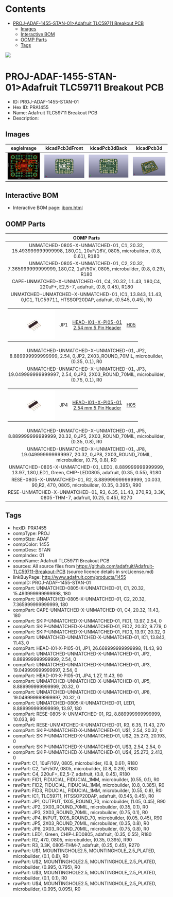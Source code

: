 



Contents
========

* [PROJ-ADAF-1455-STAN-01>Adafruit TLC59711 Breakout PCB](#proj-adaf-1455-stan-01adafruit-tlc59711-breakout-pcb)
	* [Images](#images)
	* [Interactive BOM](#interactive-bom)
	* [OOMP Parts](#oomp-parts)
	* [Tags](#tags)
  
![][im]
# PROJ-ADAF-1455-STAN-01>Adafruit TLC59711 Breakout PCB

- ID: PROJ-ADAF-1455-STAN-01
- Hex ID: PRA1455
- Name: Adafruit TLC59711 Breakout PCB
- Description: 

## Images
  
  

|eagleImage|kicadPcb3dFront|kicadPcb3dBack|kicadPcb3d|
| :---: | :---: | :---: | :---: |
|[![eagleImage](eagleImage_140.png)](eagleImage_600.png)|[![kicadPcb3dFront](kicadPcb3dFront_140.png)](kicadPcb3dFront_600.png)|[![kicadPcb3dBack](kicadPcb3dBack_140.png)](kicadPcb3dBack_600.png)|[![kicadPcb3d](kicadPcb3d_140.png)](kicadPcb3d_600.png)|

## Interactive BOM

- Interactive BOM page: [ibom.html](kicad/bom/ibom.html)

## OOMP Parts
  

|OOMP Parts|
| :---: |
|UNMATCHED-0805-X-UNMATCHED-01, C1, 20.32, 15.493999999999998, 180,C1, 10uF/16V, 0805, microbuilder, (0.8, 0.61), R180|
|UNMATCHED-0805-X-UNMATCHED-01, C2, 20.32, 7.365999999999999, 180,C2, 1uF/50V, 0805, microbuilder, (0.8, 0.29), R180|
|CAPE-UNMATCHED-X-UNMATCHED-01, C4, 20.32, 11.43, 180,C4, 220uF+, E2,5-7, adafruit, (0.8, 0.45), R180|
|UNMATCHED-UNMATCHED-X-UNMATCHED-01, IC1, 13.843, 11.43, 0,IC1, TLC59711, HTSSOP20DAP, adafruit, (0.545, 0.45), R0|
|<table><tr><td>![HEAD-I01-X-PI05-01](https://raw.githubusercontent.com/oomlout/oomlout_OOMP_parts/main/HEAD-I01-X-PI05-01/image_140.jpg)</td><td> JP1</td><td>[HEAD-I01-X-PI05-01<br>2.54 mm 5 Pin Header](https://github.com/oomlout/oomlout_OOMP_parts/tree/main/HEAD-I01-X-PI05-01/)</td><td>[H05](https://github.com/oomlout/oomlout_OOMP_parts/tree/main/HEAD-I01-X-PI05-01/)</td></tr></table>|
|UNMATCHED-UNMATCHED-X-UNMATCHED-01, JP2, 8.889999999999999, 2.54, 0,JP2, 2X03_ROUND_70MIL, microbuilder, (0.35, 0.1), R0|
|UNMATCHED-UNMATCHED-X-UNMATCHED-01, JP3, 19.049999999999997, 2.54, 0,JP3, 2X03_ROUND_70MIL, microbuilder, (0.75, 0.1), R0|
|<table><tr><td>![HEAD-I01-X-PI05-01](https://raw.githubusercontent.com/oomlout/oomlout_OOMP_parts/main/HEAD-I01-X-PI05-01/image_140.jpg)</td><td> JP4</td><td>[HEAD-I01-X-PI05-01<br>2.54 mm 5 Pin Header](https://github.com/oomlout/oomlout_OOMP_parts/tree/main/HEAD-I01-X-PI05-01/)</td><td>[H05](https://github.com/oomlout/oomlout_OOMP_parts/tree/main/HEAD-I01-X-PI05-01/)</td></tr></table>|
|UNMATCHED-UNMATCHED-X-UNMATCHED-01, JP5, 8.889999999999999, 20.32, 0,JP5, 2X03_ROUND_70MIL, microbuilder, (0.35, 0.8), R0|
|UNMATCHED-UNMATCHED-X-UNMATCHED-01, JP8, 19.049999999999997, 20.32, 0,JP8, 2X03_ROUND_70MIL, microbuilder, (0.75, 0.8), R0|
|UNMATCHED-0805-X-UNMATCHED-01, LED1, 8.889999999999999, 13.97, 180,LED1, Green, CHIP-LED0805, adafruit, (0.35, 0.55), R180|
|RESE-0805-X-UNMATCHED-01, R2, 8.889999999999999, 10.033, 90,R2, 470, 0805, microbuilder, (0.35, 0.395), R90|
|RESE-UNMATCHED-X-UNMATCHED-01, R3, 6.35, 11.43, 270,R3, 3.3K, 0805-THM-7, adafruit, (0.25, 0.45), R270|

## Tags

- hexID: PRA1455
- oompType: PROJ
- oompSize: ADAF
- oompColor: 1455
- oompDesc: STAN
- oompIndex: 01
- oompName: Adafruit TLC59711 Breakout PCB
- sources: All source files from https://github.com/adafruit/Adafruit-TLC59711-Breakout-PCB (source licence details in srcLicense.md)
- linkBuyPage: http://www.adafruit.com/products/1455
- oompID: PROJ-ADAF-1455-STAN-01
- oompPart: UNMATCHED-0805-X-UNMATCHED-01, C1, 20.32, 15.493999999999998, 180
- oompPart: UNMATCHED-0805-X-UNMATCHED-01, C2, 20.32, 7.365999999999999, 180
- oompPart: CAPE-UNMATCHED-X-UNMATCHED-01, C4, 20.32, 11.43, 180
- oompPart: SKIP-UNMATCHED-X-UNMATCHED-01, FID1, 13.97, 2.54, 0
- oompPart: SKIP-UNMATCHED-X-UNMATCHED-01, FID2, 20.32, 9.779, 0
- oompPart: SKIP-UNMATCHED-X-UNMATCHED-01, FID3, 13.97, 20.32, 0
- oompPart: UNMATCHED-UNMATCHED-X-UNMATCHED-01, IC1, 13.843, 11.43, 0
- oompPart: HEAD-I01-X-PI05-01, JP1, 26.669999999999998, 11.43, 90
- oompPart: UNMATCHED-UNMATCHED-X-UNMATCHED-01, JP2, 8.889999999999999, 2.54, 0
- oompPart: UNMATCHED-UNMATCHED-X-UNMATCHED-01, JP3, 19.049999999999997, 2.54, 0
- oompPart: HEAD-I01-X-PI05-01, JP4, 1.27, 11.43, 90
- oompPart: UNMATCHED-UNMATCHED-X-UNMATCHED-01, JP5, 8.889999999999999, 20.32, 0
- oompPart: UNMATCHED-UNMATCHED-X-UNMATCHED-01, JP8, 19.049999999999997, 20.32, 0
- oompPart: UNMATCHED-0805-X-UNMATCHED-01, LED1, 8.889999999999999, 13.97, 180
- oompPart: RESE-0805-X-UNMATCHED-01, R2, 8.889999999999999, 10.033, 90
- oompPart: RESE-UNMATCHED-X-UNMATCHED-01, R3, 6.35, 11.43, 270
- oompPart: SKIP-UNMATCHED-X-UNMATCHED-01, U$1, 2.54, 20.32, 0
- oompPart: SKIP-UNMATCHED-X-UNMATCHED-01, U$2, 25.273, 20.193, 0
- oompPart: SKIP-UNMATCHED-X-UNMATCHED-01, U$3, 2.54, 2.54, 0
- oompPart: SKIP-UNMATCHED-X-UNMATCHED-01, U$4, 25.273, 2.413, 0
- rawPart: C1, 10uF/16V, 0805, microbuilder, (0.8, 0.61), R180
- rawPart: C2, 1uF/50V, 0805, microbuilder, (0.8, 0.29), R180
- rawPart: C4, 220uF+, E2,5-7, adafruit, (0.8, 0.45), R180
- rawPart: FID1, FIDUCIAL, FIDUCIAL_1MM, microbuilder, (0.55, 0.1), R0
- rawPart: FID2, FIDUCIAL, FIDUCIAL_1MM, microbuilder, (0.8, 0.385), R0
- rawPart: FID3, FIDUCIAL, FIDUCIAL_1MM, microbuilder, (0.55, 0.8), R0
- rawPart: IC1, TLC59711, HTSSOP20DAP, adafruit, (0.545, 0.45), R0
- rawPart: JP1, OUTPUT, 1X05_ROUND_70, microbuilder, (1.05, 0.45), R90
- rawPart: JP2, 2X03_ROUND_70MIL, microbuilder, (0.35, 0.1), R0
- rawPart: JP3, 2X03_ROUND_70MIL, microbuilder, (0.75, 0.1), R0
- rawPart: JP4, INPUT, 1X05_ROUND_70, microbuilder, (0.05, 0.45), R90
- rawPart: JP5, 2X03_ROUND_70MIL, microbuilder, (0.35, 0.8), R0
- rawPart: JP8, 2X03_ROUND_70MIL, microbuilder, (0.75, 0.8), R0
- rawPart: LED1, Green, CHIP-LED0805, adafruit, (0.35, 0.55), R180
- rawPart: R2, 470, 0805, microbuilder, (0.35, 0.395), R90
- rawPart: R3, 3.3K, 0805-THM-7, adafruit, (0.25, 0.45), R270
- rawPart: U$1, MOUNTINGHOLE2.5, MOUNTINGHOLE_2.5_PLATED, microbuilder, (0.1, 0.8), R0
- rawPart: U$2, MOUNTINGHOLE2.5, MOUNTINGHOLE_2.5_PLATED, microbuilder, (0.995, 0.795), R0
- rawPart: U$3, MOUNTINGHOLE2.5, MOUNTINGHOLE_2.5_PLATED, microbuilder, (0.1, 0.1), R0
- rawPart: U$4, MOUNTINGHOLE2.5, MOUNTINGHOLE_2.5_PLATED, microbuilder, (0.995, 0.095), R0



[im]: kicadPcb3d_450.png
